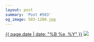 ```yaml
---
layout: post
summary: 'Post #503'
og_image: 503-1280.jpg
---
```


<p>
  <time><a href="/503">{{ page.date | date: "%B %e, %Y" }}</a></time>
  <a href="/503"><img src="{{ site.assets_url }}/503-640.jpg" srcset="{{ site.assets_url }}/503-1280.jpg 1280w, {{ site.assets_url }}/503-960.jpg 960w, {{ site.assets_url }}/503-640.jpg 640w, {{ site.assets_url }}/503-320.jpg 320w" sizes="(min-width: 700px) 50vw, calc(100vw - 2rem)" /></a>
</p>

